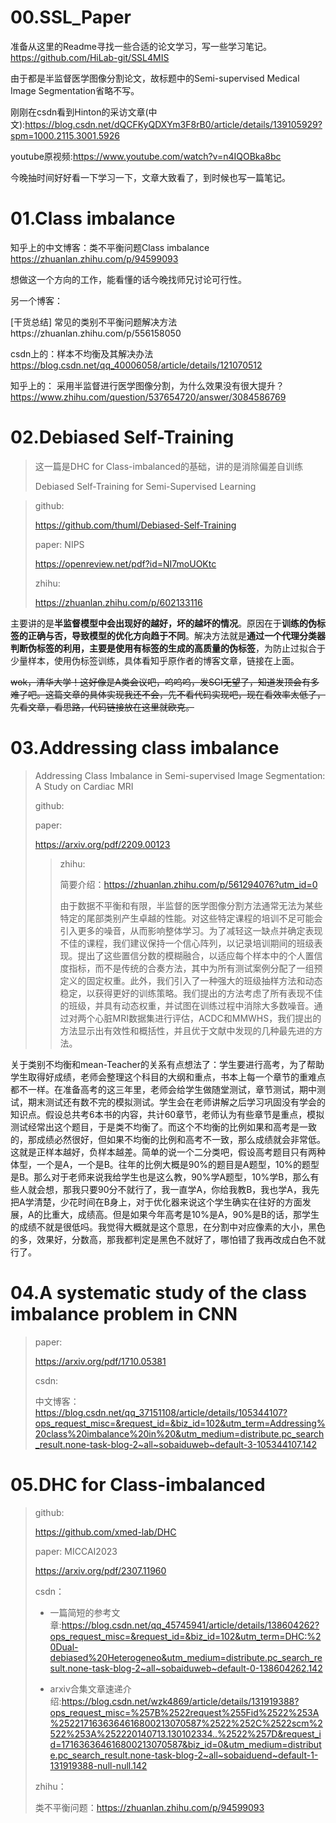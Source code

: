 # 00.SSL_Paper

准备从这里的Readme寻找一些合适的论文学习，写一些学习笔记。https://github.com/HiLab-git/SSL4MIS

由于都是半监督医学图像分割论文，故标题中的Semi-supervised Medical Image Segmentation省略不写。

刚刚在csdn看到Hinton的采访文章(中文):https://blog.csdn.net/dQCFKyQDXYm3F8rB0/article/details/139105929?spm=1000.2115.3001.5926 

youtube原视频:https://www.youtube.com/watch?v=n4IQOBka8bc

今晚抽时间好好看一下学习一下，文章大致看了，到时候也写一篇笔记。

# 01.Class imbalance

知乎上的中文博客：类不平衡问题Class imbalance https://zhuanlan.zhihu.com/p/94599093

想做这一个方向的工作，能看懂的话今晚找师兄讨论可行性。

另一个博客：

[干货总结] 常见的类别不平衡问题解决方法https://zhuanlan.zhihu.com/p/556158050

csdn上的：样本不均衡及其解决办法 https://blog.csdn.net/qq_40006058/article/details/121070512

知乎上的： 采用半监督进行医学图像分割，为什么效果没有很大提升？ https://www.zhihu.com/question/537654720/answer/3084586769

# 02.Debiased Self-Training

> 这一篇是DHC for Class-imbalanced的基础，讲的是消除偏差自训练
>
> Debiased Self-Training for Semi-Supervised Learning

> github:
>
> https://github.com/thuml/Debiased-Self-Training
>
> paper: NIPS
>
> https://openreview.net/pdf?id=NI7moUOKtc
>
> zhihu:
>
> https://zhuanlan.zhihu.com/p/602133116

主要讲的是**半监督模型中会出现好的越好，坏的越坏的情况**。原因在于**训练的伪标签的正确与否，导致模型的优化方向趋于不同**。解决方法就是**通过一个代理分类器判断伪标签的利用，主要是使用有标签的生成的高质量的伪标签**，为防止过拟合于少量样本，使用伪标签训练，具体看知乎原作者的博客文章，链接在上面。

~~wok，清华大学！这好像是A类会议吧，呜呜呜，发SCI无望了，知道发顶会有多难了吧。这篇文章的具体实现我还不会，先不看代码实现吧，现在看效率太低了，先看文章，看思路，代码链接放在这里就欧克。~~

# 03.Addressing class imbalance

>Addressing Class Imbalance in Semi-supervised Image Segmentation: A Study on Cardiac MRI
>
>github:
>
>
>
>paper:
>
>https://arxiv.org/pdf/2209.00123
>
>> zhihu:
>>
>> 简要介绍：https://zhuanlan.zhihu.com/p/561294076?utm_id=0
>>
>> ​        由于数据不平衡和有限，半监督的医学图像分割方法通常无法为某些特定的尾部类别产生卓越的性能。对这些特定课程的培训不足可能会引入更多的噪音，从而影响整体学习。为了减轻这一缺点并确定表现不佳的课程，我们建议保持一个信心阵列，以记录培训期间的班级表现。提出了这些置信分数的模糊融合，以适应每个样本中的个人置信度指标，而不是传统的合奏方法，其中为所有测试案例分配了一组预定义的固定权重。此外，我们引入了一种强大的班级抽样方法和动态稳定，以获得更好的训练策略。我们提出的方法考虑了所有表现不佳的班级，并具有动态权重，并试图在训练过程中消除大多数噪音。通过对两个心脏MRI数据集进行评估，ACDC和MMWHS，我们提出的方法显示出有效性和概括性，并且优于文献中发现的几种最先进的方法。

关于类别不均衡和mean-Teacher的关系有点想法了：学生要进行高考，为了帮助学生取得好成绩，老师会整理这个科目的大纲和重点，书本上每一个章节的重难点都不一样。在准备高考的这三年里，老师会给学生做随堂测试，章节测试，期中测试，期末测试还有数不完的模拟测试。学生会在老师讲解之后学习巩固没有学会的知识点。假设总共考6本书的内容，共计60章节，老师认为有些章节是重点，模拟测试经常出这个题目，于是类不均衡了。而这个不均衡的比例如果和高考是一致的，那成绩必然很好，但如果不均衡的比例和高考不一致，那么成绩就会非常低。这就是正样本越好，负样本越差。简单的说一个二分类吧，假设高考题目只有两种体型，一个是A，一个是B。往年的比例大概是90%的题目是A题型，10%的题型是B。那么对于老师来说我给学生也是这么教，90%学A题型，10%学B，那么有些人就会想，那我只要90分不就行了，我一直学A，你给我教B，我也学A，我先把A学清楚，少花时间在B身上，对于优化器来说这个学生确实在往好的方面发展，A的比重大，成绩高。但是如果今年高考是10%是A，90%是B的话，那学生的成绩不就是很低吗。我觉得大概就是这个意思，在分割中对应像素的大小，黑色的多，效果好，分数高，那我都判定是黑色不就好了，哪怕错了我再改成白色不就行了。



# 04.A systematic study of the class imbalance problem in CNN

>paper:
>
>https://arxiv.org/pdf/1710.05381
>
>csdn:
>
>中文博客：https://blog.csdn.net/qq_37151108/article/details/105344107?ops_request_misc=&request_id=&biz_id=102&utm_term=Addressing%20class%20imbalance%20in%20&utm_medium=distribute.pc_search_result.none-task-blog-2~all~sobaiduweb~default-3-105344107.142

# 05.DHC for Class-imbalanced

> github:
>
> https://github.com/xmed-lab/DHC
>
> paper: MICCAI2023
>
> https://arxiv.org/pdf/2307.11960
>
> csdn：
>
> - 一篇简短的参考文章:https://blog.csdn.net/qq_45745941/article/details/138604262?ops_request_misc=&request_id=&biz_id=102&utm_term=DHC:%20Dual-debiased%20Heterogeneo&utm_medium=distribute.pc_search_result.none-task-blog-2~all~sobaiduweb~default-0-138604262.142
>
> - arxiv合集文章速递介绍:https://blog.csdn.net/wzk4869/article/details/131919388?ops_request_misc=%257B%2522request%255Fid%2522%253A%2522171636364616800213070587%2522%252C%2522scm%2522%253A%252220140713.130102334..%2522%257D&request_id=171636364616800213070587&biz_id=0&utm_medium=distribute.pc_search_result.none-task-blog-2~all~sobaiduend~default-1-131919388-null-null.142
>
> zhihu：
>
> 类不平衡问题：https://zhuanlan.zhihu.com/p/94599093

